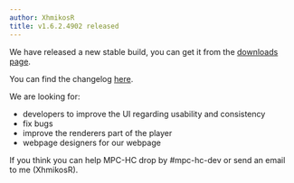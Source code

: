 ```yaml
---
author: XhmikosR
title: v1.6.2.4902 released
---
```


We have released a new stable build, you can get it from the [downloads page](https://sourceforge.net/projects/mpc-hc/files/).

You can find the changelog [here](https://sourceforge.net/projects/mpc-hc/files/MPC%20HomeCinema%20-%20Win32/MPC-HC_v1.6.2.4902_x86/README.txt/view).

We are looking for:

* developers to improve the UI regarding usability and consistency
* fix bugs
* improve the renderers part of the player
* webpage designers for our webpage

If you think you can help MPC-HC drop by #mpc-hc-dev or send an email to me (XhmikosR).

